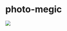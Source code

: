 # photo-megic
![](https://github.com/zhangyingwei/photo-megic/blob/d4ce0cfcc896e43c32638733b02252383ea89df2/src/main/resources/static/img/result2.png)
